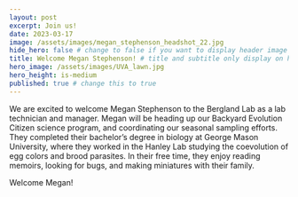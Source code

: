 ```yaml
---
layout: post
excerpt: Join us!
date: 2023-03-17
image: /assets/images/megan_stephenson_headshot_22.jpg
hide_hero: false # change to false if you want to display header image
title: Welcome Megan Stephenson! # title and subtitle only display on hero
hero_image: /assets/images/UVA_lawn.jpg
hero_height: is-medium
published: true # change this to true
---
```


We are excited to welcome Megan Stephenson to the Bergland Lab as a lab technician and manager. Megan will be heading up our Backyard Evolution Citizen science program, and coordinating our seasonal sampling efforts. They completed their bachelor’s degree in biology at George Mason University, where they worked in the Hanley Lab studying the coevolution of egg colors and brood parasites. In their free time, they enjoy reading memoirs, looking for bugs, and making miniatures with their family.

Welcome Megan!
